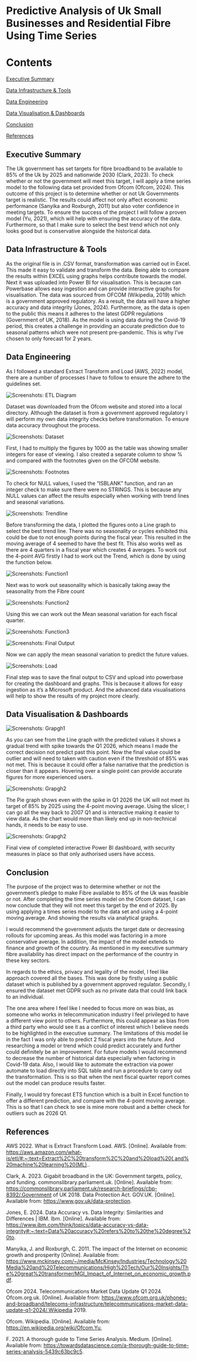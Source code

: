 # Predictive Analysis of Uk Small Businesses and Residential Fibre Using Time Series

# Contents

[Executive Summary](#Executive-Summary)

[Data Infrastructure & Tools](#Data-Infrastructure-&-Tools)

[Data Engineering](#Data-Engineering)

[Data Visualisation & Dashboards](#Data-Visualisation-&-Dashboards)

[Conclusion](#Conclusion)

[References](#References)

## Executive Summary

The Uk government has set targets for fibre broadband to be available to 85% of the Uk by 2025 and nationwide 2030 (Clark, 2023). To check whether or not the government will meet this target, I will apply a time series model to the following data set provided from Ofcom (Ofcom, 2024). This outcome of this project is to determine whether or not Uk Governments target is realistic. The results could affect not only affect economic performance (Sanyika and Roxburgh, 2011) but also voter confidence in meeting targets.
To ensure the success of the project I will follow a proven model (Yu, 2021), which will help with ensuring the accuracy of the data. Furthermore, so that I make sure to select the best trend which not only looks good but is conservative alongside the historical data. 

## Data Infrastructure & Tools
As the original file is in .CSV format, transformation was carried out in Excel. This made it easy to validate and transform the data. Being able to compare the results within EXCEL using graphs helps contribute towards the model. Next it was uploaded into Power BI for visualisation. This is because can Powerbase allows easy ingestion and can provide interactive graphs for visualisation.
The data was sourced from OFCOM (Wikipedia, 2019) which is a government approved regulatory. As a result, the data will have a higher accuracy and data integrity (Jones, 2024). Furthermore, as the data is open to the public this means it adheres to the latest GDPR regulations (Government of UK, 2018). 
As the model is using data during the Covid-19 period, this creates a challenge in providing an accurate prediction due to seasonal patterns which were not present pre-pandemic. This is why I’ve chosen to only forecast for 2 years.

## Data Engineering
As I followed a standard Extract Transform and Load (AWS, 2022) model, there are a number of processes I have to follow to ensure the adhere to the guidelines set. 

![Screenshots: ETL Diagram](Screenshots/FS_14.png)

Dataset was downloaded from the Ofcom website and stored into a local directory. 
Although the dataset is from a government approved regulatory I will perform my own data integrity checks before transformation. To ensure data accuracy throughout the process.

![Screenshots: Dataset](Screenshots/FS_1.png)

First, I had to multiply the figures by 1000 as the table was showing smaller integers for ease of viewing. I also created a separate column to show % and compared with the footnotes given on the OFCOM website.

![Screenshots: Footnotes](Screenshots/FS_3.png)

To check for NULL values, I used the “ISBLANK” function, and ran an integer check to make sure there were no STRINGS. This is because any NULL values can affect the results especially when working with trend lines and seasonal variations. 

![Screenshots: Trendline](Screenshots/FS_5.png)

Before transforming the data, I plotted the figures onto a Line graph to select the best trend line. There was no seasonality or cycles exhibited this could be due to not enough points during the fiscal year. This resulted in the moving average of 4 seemed to have the best fit. This also works well as there are 4 quarters in a fiscal year which creates 4 averages.
To work out the 4-point AVG firstly I had to work out the Trend, which is done by using the function below.

![Screenshots: Function1](Screenshots/FS_6.png)

Next was to work out seasonality which is basically taking away the seasonality from the Fibre count

![Screenshots: Function2](Screenshots/FS_7.png)

Using this we can work out the Mean seasonal variation for each fiscal quarter.

![Screenshots: Function3](Screenshots/FS_8.png)

![Screenshots: Final Output](Screenshots/FS_9.png)

Now we can apply the mean seasonal variation to predict the future values.

![Screenshots: Load](Screenshots/FS_11.png)

Final step was to save the final output to CSV and upload into powerbase for creating the dashboard and graphs. This is because it allows for easy ingestion as it’s a Microsoft product. And the advanced data visualisations will help to show the results of my project more clearly. 

## Data Visualisation & Dashboards

![Screenshots: Grapgh1](Screenshots/FS_12.png)

As you can see from the Line graph with the predicted values it shows a gradual trend with spike towards the Q1 2026, which means I made the correct decision not predict past this point. Now the final value could be outlier and will need to taken with caution even if the threshold of 85% was not met. This is because it could offer a false narrative that the prediction is closer than it appears. Hovering over a single point can provide accurate figures for more experienced users. 

![Screenshots: Grapgh2](Screenshots/FS_13.png)

The Pie graph shows even with the spike in Q1 2026 the UK will not meet its target of 85% by 2025 using the 4-point moving average. Using the slicer, I can go all the way back to 2007 Q1 and is interactive making it easier to view data. As the chart would more than likely end up in non-technical hands, it needs to be easy to use.

![Screenshots: Grapgh2](Screenshots/Final_Dashboard.png)

Final view of completed interactive Power BI dashboard, with security measures in place so that only authorised users have access.


## Conclusion

The purpose of the project was to determine whether or not the government’s pledge to make Fibre available to 85% of the Uk was feasible or not. After completing the time series model on the Ofcom dataset, I can now conclude that they will not meet this target by the end of 2025. By using applying a times series model to the data set and using a 4-point moving average. And showing the results via analytical graphs.

I would recommend the government adjusts the target date or decreasing rollouts for upcoming areas. As this model was factoring in a more conservative average. In addition, the impact of the model extends to finance and growth of the country. As mentioned in my executive summary fibre availability has direct impact on the performance of the country in these key sectors.

In regards to the ethics, privacy and legality of the model, I feel like approach covered all the bases. This was done by firstly using a public dataset which is published by a government approved regulator. Secondly, I ensured the dataset met GDPR such as no private data that could link back to an individual. 

The one area where I feel like I needed to focus more on was bias, as someone who works in telecommunication industry I feel privileged to have a different view point to others. Furthermore, this could appear as bias from a third party who would see it as a conflict of interest which I believe needs to be highlighted in the executive summary. 
The limitations of this model lie in the fact I was only able to predict 2 fiscal years into the future. And researching a model or trend which could predict accurately and further could definitely be an improvement. 
For future models I would recommend to decrease the number of historical data especially when factoring in Covid-19 data. Also, I would like to automate the extraction via power automate to load directly into SQL table and run a procedure to carry out the transformation. This is so that when the next fiscal quarter report comes out the model can produce results faster. 

Finally, I would try forecast ETS function which is a built in Excel function to offer a different prediction, and compare with the 4-point moving average. This is so that I can check to see is mine more robust and a better check for outliers such as 2026 Q1. 

## References

AWS 2022. What is Extract Transform Load. AWS. [Online]. Available from: https://aws.amazon.com/what-is/etl/#:~:text=Extract%2C%20transform%2C%20and%20load%20(,and%20machine%20learning%20(ML)..

Clark, A. 2023. Gigabit broadband in the UK: Government targets, policy, and funding. commonslibrary.parliament.uk. [Online]. Available from: https://commonslibrary.parliament.uk/research-briefings/cbp-8392/.Government of UK 2018. Data Protection Act. GOV.UK. [Online]. Available from: https://www.gov.uk/data-protection.

Jones, E. 2024. Data Accuracy vs. Data Integrity: Similarities and Differences | IBM. Ibm. [Online]. Available from: https://www.ibm.com/think/topics/data-accuracy-vs-data-integrity#:~:text=Data%20accuracy%20refers%20to%20the%20degree%20to.

Manyika, J. and Roxburgh, C. 2011. The impact of the Internet on economic growth and prosperity [Online]. Available from: https://www.mckinsey.com/~/media/McKinsey/Industries/Technology%20Media%20and%20Telecommunications/High%20Tech/Our%20Insights/The%20great%20transformer/MGI_Impact_of_Internet_on_economic_growth.pdf.

Ofcom 2024. Telecommunications Market Data Update Q1 2024. Ofcom.org.uk. [Online]. Available from: https://www.ofcom.org.uk/phones-and-broadband/telecoms-infrastructure/telecommunications-market-data-update-q1-2024/.Wikipedia 2019. 

Ofcom. Wikipedia. [Online]. Available from: https://en.wikipedia.org/wiki/Ofcom.Yu, 

F. 2021. A thorough guide to Time Series Analysis. Medium. [Online]. Available from: https://towardsdatascience.com/a-thorough-guide-to-time-series-analysis-5439c63bc9c5.
